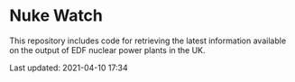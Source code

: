 # Nuke Watch

This repository includes code for retrieving the latest information available on the output of EDF nuclear power plants in the UK.

Last updated: 2021-04-10 17:34